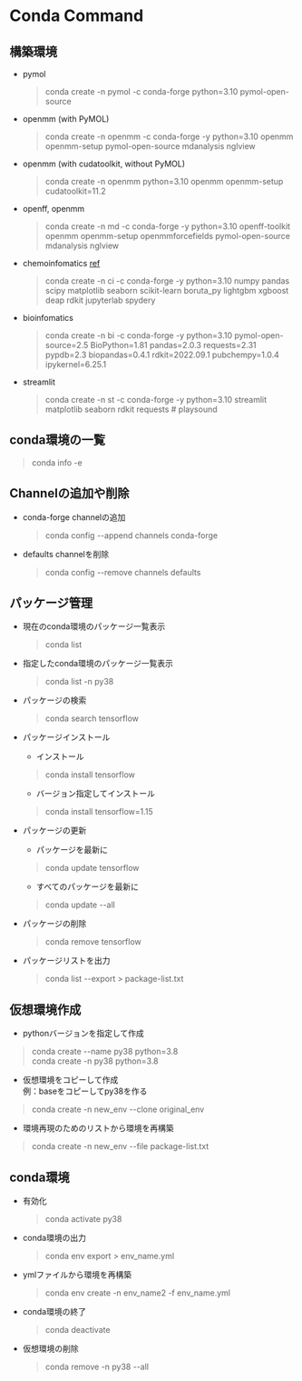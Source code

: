 # Conda Command

## 構築環境
- pymol
  > conda create -n pymol -c conda-forge python=3.10 pymol-open-source

- openmm (with PyMOL)
  > conda create -n openmm -c conda-forge -y python=3.10 openmm openmm-setup pymol-open-source mdanalysis nglview

- openmm (with cudatoolkit, without PyMOL)
  > conda create -n openmm python=3.10 openmm openmm-setup cudatoolkit=11.2
  
- openff, openmm
  > conda create -n md -c conda-forge -y python=3.10 openff-toolkit openmm openmm-setup openmmforcefields pymol-open-source mdanalysis nglview

- chemoinfomatics [ref](https://datachemeng.com/post-4358/)
  > conda create -n ci -c conda-forge -y python=3.10  numpy pandas scipy matplotlib seaborn scikit-learn boruta_py lightgbm xgboost deap rdkit jupyterlab spydery
  
- bioinfomatics
    > conda create -n bi -c conda-forge -y python=3.10 pymol-open-source=2.5 BioPython=1.81 pandas=2.0.3 requests=2.31 pypdb=2.3 biopandas=0.4.1 rdkit=2022.09.1 pubchempy=1.0.4 ipykernel=6.25.1

- streamlit
  > conda create -n st -c conda-forge -y python=3.10 streamlit matplotlib seaborn rdkit requests # playsound


## conda環境の一覧
> conda info -e

## Channelの追加や削除
- conda-forge channelの追加
  > conda config --append channels conda-forge

- defaults channelを削除
  > conda config --remove channels defaults

## パッケージ管理
- 現在のconda環境のパッケージ一覧表示
  > conda list
- 指定したconda環境のパッケージ一覧表示
  > conda list -n py38

- パッケージの検索
  > conda search tensorflow

- パッケージインストール
  - インストール
  > conda install tensorflow
  - バージョン指定してインストール
  > conda install tensorflow=1.15

- パッケージの更新
  - パッケージを最新に
  > conda update tensorflow
  - すべてのパッケージを最新に
  > conda update --all

- パッケージの削除
  > conda remove tensorflow

- パッケージリストを出力
  > conda list --export > package-list.txt


## 仮想環境作成
-  pythonバージョンを指定して作成
> conda create --name py38 python=3.8  
> conda create -n py38 python=3.8

- 仮想環境をコピーして作成  
例：baseをコピーしてpy38を作る

> conda create -n new_env --clone original_env

- 環境再現のためのリストから環境を再構築
> conda create -n new_env --file package-list.txt

## conda環境
- 有効化
  > conda activate py38

- conda環境の出力
  > conda env export > env_name.yml

- ymlファイルから環境を再構築
    > conda env create -n env_name2 -f env_name.yml

- conda環境の終了
    > conda deactivate

- 仮想環境の削除
    > conda remove -n py38 --all

